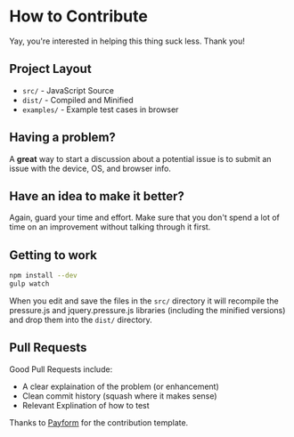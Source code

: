 # How to Contribute

Yay, you're interested in helping this thing suck less.  Thank you!

## Project Layout

  - `src/`      - JavaScript Source
  - `dist/`     - Compiled and Minified
  - `examples/` - Example test cases in browser

## Having a problem?

A **great** way to start a discussion about a potential issue is to
submit an issue with the device, OS, and browser info.

## Have an idea to make it better?

Again, guard your time and effort.  Make sure that you don't spend a lot
of time on an improvement without talking through it first.

## Getting to work

```sh
npm install --dev
gulp watch
```
When you edit and save the files in the `src/` directory it will recompile the
pressure.js and jquery.pressure.js libraries (including the minified versions)
and drop them into the `dist/` directory.

## Pull Requests

Good Pull Requests include:

  - A clear explaination of the problem (or enhancement)
  - Clean commit history (squash where it makes sense)
  - Relevant Explination of how to test

Thanks to [Payform](https://github.com/jondavidjohn/payform) for the contribution template.
